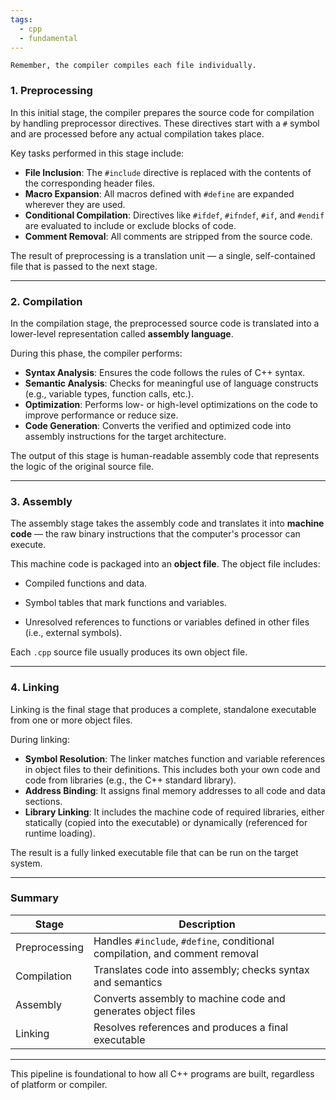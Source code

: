 ```yaml
---
tags:
  - cpp
  - fundamental
---
```


```ad-note
Remember, the compiler compiles each file individually.
```

### 1. **Preprocessing**

In this initial stage, the compiler prepares the source code for compilation by handling preprocessor directives. These directives start with a `#` symbol and are processed before any actual compilation takes place.

Key tasks performed in this stage include:

- **File Inclusion**: The `#include` directive is replaced with the contents of the corresponding header files.
- **Macro Expansion**: All macros defined with `#define` are expanded wherever they are used.
- **Conditional Compilation**: Directives like `#ifdef`, `#ifndef`, `#if`, and `#endif` are evaluated to include or exclude blocks of code.
- **Comment Removal**: All comments are stripped from the source code.

The result of preprocessing is a translation unit — a single, self-contained file that is passed to the next stage.

---

### 2. **Compilation**

In the compilation stage, the preprocessed source code is translated into a lower-level representation called **assembly language**.

During this phase, the compiler performs:

- **Syntax Analysis**: Ensures the code follows the rules of C++ syntax.
- **Semantic Analysis**: Checks for meaningful use of language constructs (e.g., variable types, function calls, etc.).
- **Optimization**: Performs low- or high-level optimizations on the code to improve performance or reduce size.
- **Code Generation**: Converts the verified and optimized code into assembly instructions for the target architecture.

The output of this stage is human-readable assembly code that represents the logic of the original source file.

---

### 3. **Assembly**

The assembly stage takes the assembly code and translates it into **machine code** — the raw binary instructions that the computer's processor can execute.

This machine code is packaged into an **object file**. The object file includes:

- Compiled functions and data.
    
- Symbol tables that mark functions and variables.
    
- Unresolved references to functions or variables defined in other files (i.e., external symbols).
    

Each `.cpp` source file usually produces its own object file.

---

### 4. **Linking**

Linking is the final stage that produces a complete, standalone executable from one or more object files.

During linking:

- **Symbol Resolution**: The linker matches function and variable references in object files to their definitions. This includes both your own code and code from libraries (e.g., the C++ standard library).
- **Address Binding**: It assigns final memory addresses to all code and data sections.
- **Library Linking**: It includes the machine code of required libraries, either statically (copied into the executable) or dynamically (referenced for runtime loading).

The result is a fully linked executable file that can be run on the target system.

---

### Summary

|Stage|Description|
|---|---|
|Preprocessing|Handles `#include`, `#define`, conditional compilation, and comment removal|
|Compilation|Translates code into assembly; checks syntax and semantics|
|Assembly|Converts assembly to machine code and generates object files|
|Linking|Resolves references and produces a final executable|

---

This pipeline is foundational to how all C++ programs are built, regardless of platform or compiler. 